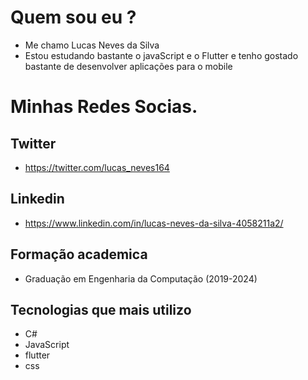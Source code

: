 # Quem sou eu ?

+ Me chamo Lucas Neves da Silva 
+ Estou estudando bastante o javaScript e o Flutter e tenho gostado bastante de desenvolver aplicações para o mobile

# Minhas Redes Socias.
## Twitter

+ https://twitter.com/lucas_neves164

## Linkedin

+ https://www.linkedin.com/in/lucas-neves-da-silva-4058211a2/


## Formação academica

+ Graduação em Engenharia da Computação (2019-2024)

## Tecnologias que mais utilizo

+ C#
+ JavaScript
+ flutter
+ css
